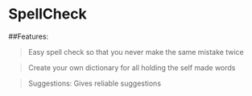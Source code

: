 # SpellCheck

##Features:
>Easy spell check so that you never make the same mistake twice

>Create your own dictionary for all holding the self made words

>Suggestions: Gives reliable suggestions


